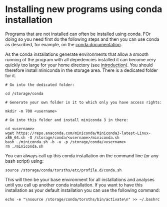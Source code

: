 # Installing new programs using conda installation
Programs that are not installed can often be installed using conda. FOr doing so you need first do the following steps and then you can use conda as described, for example, on the [conda documentation](https://docs.conda.io/en/latest/).

As the conda installations generate environments that allow a smooth running of the program with all depedencies installed it can become very quickly too large for your home directory (see [introduction](Introduction.md)). You should therefore install miniconda in the storage area. There is a dedicated folder for it.

```
# Go into the dedicated folder:

cd /storage/conda 

# Generate your own folder in it to which only you have access rights:

mkdir -m 700 <username> 

# Go into this folder and install miniconda 3 in there:

cd <username>
wget https://repo.anaconda.com/miniconda/Miniconda3-latest-Linux-x86_64.sh -O /storage/conda/<username>/miniconda.sh
bash ./miniconda.sh -b -u -p /storage/conda/<username>
rm ./miniconda.sh 
```

You can always call up this conda installation on the command line (or any bash script) using:

```
source /storage/conda/torsths/etc/profile.d/conda.sh
```
This will then be your base environment for all installations and analyses until you call up another conda installation.
If you want to have this installation as your default installation you can use the following command:

```
echo -e "\nsource /storage/conda/torsths/bin/activate\n" >> ~/.bashrc
```

